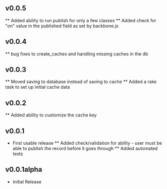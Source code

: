## v0.0.5
** Added ability to run publish for only a few classes
** Added check for "on" value in the published field as set by backbone.js

## v0.0.4
** bug fixes to create_caches and handling missing caches in the db

## v0.0.3
** Moved saving to database instead of saving to cache
** Added a rake task to set up initial cache data

## v0.0.2
** Added ability to customize the cache key

## v0.0.1

* First usable release
** Added check/validation for ability - user must be able to publish the record before it goes through
** Added automated tests


## v0.0.1alpha

* Initial Release
